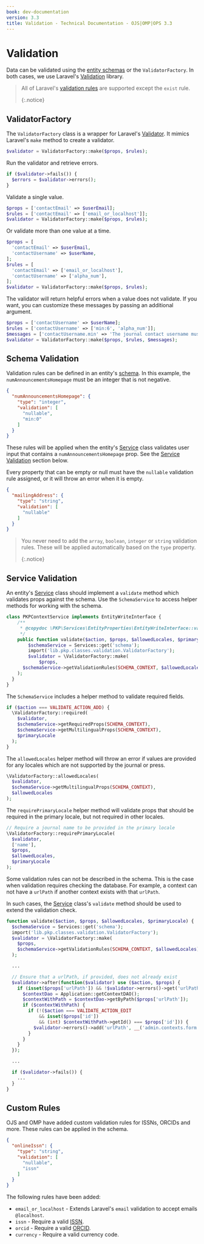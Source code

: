 ```yaml
---
book: dev-documentation
version: 3.3
title: Validation - Technical Documentation - OJS|OMP|OPS 3.3
---
```


# Validation

Data can be validated using the [entity schemas](./architecture-entities#schemas) or the `ValidatorFactory`. In both cases, we use Laravel's [Validation](https://laravel.com/docs/5.5/validation) library.

> All of Laravel's [validation rules](https://laravel.com/docs/5.5/validation#available-validation-rules) are supported except the `exist` rule. 
> 
> {:.notice}

## ValidatorFactory

The `ValidatorFactory` class is a wrapper for Laravel's [Validator](https://laravel.com/docs/5.5/validation). It mimics Laravel's `make` method to create a validator.

```php
$validator = ValidatorFactory::make($props, $rules);
```

Run the validator and retrieve errors.

```php
if ($validator->fails()) {
  $errors = $validator->errors();
}
```

Validate a single value.

```php
$props = ['contactEmail' => $userEmail];
$rules = ['contactEmail' => ['email_or_localhost']];
$validator = ValidatorFactory::make($props, $rules);
```

Or validate more than one value at a time.

```php
$props = [
  'contactEmail' => $userEmail,
  'contactUsername' => $userName,
];
$rules = [
  'contactEmail' => ['email_or_localhost'],
  'contactUsername' => ['alpha_num'],
];
$validator = ValidatorFactory::make($props, $rules);
```

The validator will return helpful errors when a value does not validate. If you want, you can customize these messages by passing an additional argument.

```php
$props = ['contactUsername' => $userName];
$rules = ['contactUsername' => ['min:6', 'alpha_num']];
$messages = ['contactUsername.min' => 'The journal contact username must be at least 6 characters.'];
$validator = ValidatorFactory::make($props, $rules, $messages);
```

## Schema Validation

Validation rules can be defined in an entity's [schema](./architecture-entities#schemas). In this example, the `numAnnouncementsHomepage` must be an integer that is not negative.

```json
{
  "numAnnouncementsHomepage": {
    "type": "integer",
    "validation": [
      "nullable",
      "min:0"
    ]
  }
}
```

These rules will be applied when the entity's [Service](./architecture-services) class validates user input that contains a `numAnnouncementsHomepage` prop. See the [Service Validation](#service-validation) section below.

Every property that can be empty or null must have the `nullable` validation rule assigned, or it will throw an error when it is empty.

```json
{
  "mailingAddress": {
    "type": "string",
    "validation": [
      "nullable"
    ]
  }
}
```

> You never need to add the `array`, `boolean`, `integer` or `string` validation rules. These will be applied automatically based on the `type` property. 
> 
> {:.notice}

## Service Validation

An entity's [Service](./architecture-services) class should implement a `validate` method which validates props against the schema. Use the `SchemaService` to access helper methods for working with the schema.

```php
class PKPContextService implements EntityWriteInterface {
    /**
     * @copydoc \PKP\Services\EntityProperties\EntityWriteInterface::validate()
     */
    public function validate($action, $props, $allowedLocales, $primaryLocale) {
        $schemaService = Services::get('schema');
        import('lib.pkp.classes.validation.ValidatorFactory');
        $validator = \ValidatorFactory::make(
            $props,
      $schemaService->getValidationRules(SCHEMA_CONTEXT, $allowedLocales)
    );
  }
}
```

The `SchemaService` includes a helper method to validate required fields.

```php
if ($action === VALIDATE_ACTION_ADD) {
  \ValidatorFactory::required(
    $validator,
    $schemaService->getRequiredProps(SCHEMA_CONTEXT),
    $schemaService->getMultilingualProps(SCHEMA_CONTEXT),
    $primaryLocale
  );
}
```

The `allowedLocales` helper method will throw an error if values are provided for any locales which are not supported by the journal or press.

```php
\ValidatorFactory::allowedLocales(
  $validator,
  $schemaService->getMultilingualProps(SCHEMA_CONTEXT),
  $allowedLocales
);
```

The `requirePrimaryLocale` helper method will validate props that should be required in the primary locale, but not required in other locales.


```php
// Require a journal name to be provided in the primary locale
\ValidatorFactory::requirePrimaryLocale(
  $validator,
  ['name'],
  $props,
  $allowedLocales,
  $primaryLocale
);
```

Some validation rules can not be described in the schema. This is the case when validation requires checking the database. For example, a context can not have a `urlPath` if another context exists with that `urlPath`.

In such cases, the [Service](./architecture-services) class's `validate` method should be used to extend the validation check.

```php
function validate($action, $props, $allowedLocales, $primaryLocale) {
  $schemaService = Services::get('schema');
  import('lib.pkp.classes.validation.ValidatorFactory');
  $validator = \ValidatorFactory::make(
    $props,
    $schemaService->getValidationRules(SCHEMA_CONTEXT, $allowedLocales)
  );

  ...

  // Ensure that a urlPath, if provided, does not already exist
  $validator->after(function($validator) use ($action, $props) {
    if (isset($props['urlPath']) && !$validator->errors()->get('urlPath')) {
      $contextDao = Application::getContextDAO();
      $contextWithPath = $contextDao->getByPath($props['urlPath']);
      if ($contextWithPath) {
        if (!($action === VALIDATE_ACTION_EDIT
            && isset($props['id'])
            && (int) $contextWithPath->getId() === $props['id'])) {
          $validator->errors()->add('urlPath', __('admin.contexts.form.pathExists'));
        }
      }
    }
  });

  ...

  if ($validator->fails()) {
    ...
  }
}
```

## Custom Rules

OJS and OMP have added custom validation rules for ISSNs, ORCIDs and more. These rules can be applied in the schema.

```json
{
  "onlineIssn": {
    "type": "string",
    "validation": [
      "nullable",
      "issn"
    ]
  }
}
```

The following rules have been added:

- `email_or_localhost` - Extends Laravel's `email` validation to accept emails `@localhost`.
- `issn` - Require a valid [ISSN](https://www.issn.org/).
- `orcid` - Require a valid [ORCID](https://orcid.org/).
- `currency` - Require a valid currency code.
